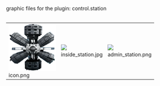 graphic files for the plugin: control.station<br>
<br>
<table>
	<tr>
		<td><img src="https://github.com/zuckung/endless-sky-plugins/blob/main/myplugins/control.station/icon.png?raw=true"><br>
		icon.png</td>
		<td><img src="https://github.com/zuckung/endless-sky-plugins/blob/main/myplugins/control.station/images/land/inside_station.jpg?raw=true"><br>
		inside_station.jpg</td>
		<td><img src="https://github.com/zuckung/endless-sky-plugins/blob/main/myplugins/control.station/images/planet/admin_station.png?raw=true"><br>
		admin_station.png</td>
	</tr>
</table>
